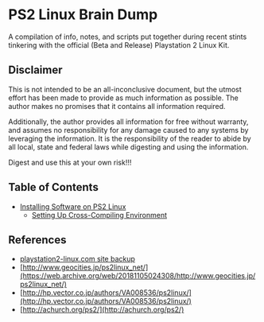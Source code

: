 # PS2 Linux Brain Dump

A compilation of info, notes, and scripts put together during recent stints tinkering with the official (Beta and Release) Playstation 2 Linux Kit.

## Disclaimer

This is not intended to be an all-inconclusive document, but the utmost effort has been made to provide as much information as possible. The author makes no promises that it contains all information required.

Additionally, the author provides all information for free without warranty, and assumes no responsibility for any damage caused to any systems by leveraging the information. It is the responsibility of the reader to abide by all local, state and federal laws while digesting and using the information.

Digest and use this at your own risk!!!

## Table of Contents

* [Installing Software on PS2 Linux](Software&#32;Installation)
  * [Setting Up Cross-Compiling Environment](Software&#32;Installation/Toolchain)

## References

* [playstation2-linux.com site backup](http://ps2linux.no-ip.info/playstation2-linux.com/)
* [http://www.geocities.jp/ps2linux_net/](https://web.archive.org/web/20181105024308/http://www.geocities.jp/ps2linux_net/)
* [http://hp.vector.co.jp/authors/VA008536/ps2linux/](http://hp.vector.co.jp/authors/VA008536/ps2linux/)
* [http://achurch.org/ps2/](http://achurch.org/ps2/)

